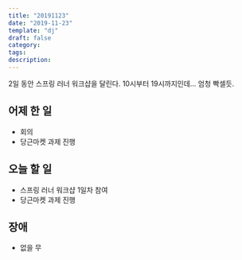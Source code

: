 ```yaml
---
title: "20191123"
date: "2019-11-23"
template: "dj"
draft: false
category: 
tags:
description:
---
```


2일 동안 스프링 러너 워크샵을 달린다.
10시부터 19시까지인데...
엄청 빡셀듯.

## 어제 한 일

* 회의
* 당근마켓 과제 진행

## 오늘 할 일

* 스프링 러너 워크샵 1일차 참여
* 당근마켓 과제 진행

## 장애

* 없을 무
